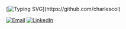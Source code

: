 [![Typing SVG](https://readme-typing-svg.herokuapp.com?size=22&color=0077B5&lines=Distributed+Systems;Event+Driven+Architectures;Microservice+Integrations;)](https://github.com/charlescol)

[![Email](https://img.shields.io/badge/Email-charlescol@hotmail.fr-orange?style=flat-square&logo=gmail&logoColor=white)](mailto:charlescol@hotmail.fr)
[![LinkedIn](https://img.shields.io/badge/LinkedIn-0077B5?style=flat-square&logo=linkedin&logoColor=white)](https://www.linkedin.com/in/charles-colella-0a2a98192/)


